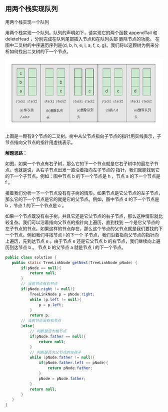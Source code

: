 <link href="markdown.css" rel="stylesheet"></link>

## 用两个栈实现队列

用两个栈实现一个队列 

用两个栈实现一个队列。队列的声明如下，请实现它的两个函数 appendTail 和 deleteHead ，分别完成在队列尾部插入节点和在队列头部
删除节点的功能。
在图中二叉树的中序遍历序列是{d, b, h, e, i, a, f, c, g}。我们将以这颗树为例来分析如何找出二叉树的下一个节点。

<div align=center><img width="600" height="220" src="problem_9_queue.png"/></div>  

上图是一颗有9个节点的二叉树。树中从父节点指向子节点的指针用实线表示，子节点指向父节点的指针用虚线表示。  

**解题思路：**  
    
如图，如果一个节点有右子树，那么它的下一个节点就是它右子树中的最左子节点。也就是说，从右子节点出发一直沿着指向左子节点的
指针，我们就能找到它的下一个子节点。例如：图中节点 b 的下一个节点是 h ，节点 a 的下一个节点是 f 。    

接着我们分析一下一个节点没有有子树的情形。如果节点是它父节点的左子节点，那么它的下一个节点是它的就是它的父节点。例如，图中节点
 d 的下一个节点是 b ，节点 f 的下一个节点是 c 。  
 
如果一个节点既没有右子树，并且它还是它父节点的右子节点，那么这种情形就比较复杂。我们可以沿着指向父节点的指针向上遍历，直到找到
 一个是它父节点的左子节点的节点。如果这样的节点存在，那么这个节点的父节点就是我们要找的下一个节点。例如我们寻找节点 i 的下一个
 子节点，我们沿着指向父节点的指针向上遍历，先到达节点 e 。由于节点 e 还是它父节点 b 的右节点，我们继续向上遍历到达节点 b 。
 节点 b 的父节点 a 就是节点 i 的下一个节点。
 
 ```java
public class solution {
    public static TreeLinkNode getNext(TreeLinkNode pNode) {
        if(pNode == null){
            return null;
        }
        // 当前节点有右节点
        if(pNode.right != null){
            TreeLinkNode p = pNode.right;
            while (p.left != null){
                p = p.left;
            }
            return p;
        // 当前节点没有右节点
        }else{
            // 判断是否为根节点
            if(pNode.father == null){
                return null;
            }
            // 判断是否为父节点的左孩子
            while (pNode.father != null){
                if(pNode.father.left == pNode){
                    return pNode.father;
                }
                pNode = pNode.father;
            }
            return null;
        }
    }
}
```